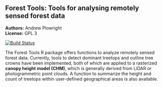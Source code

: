 
<!-- README.md is generated from README.Rmd. Please edit that file -->
Forest Tools: Tools for analysing remotely sensed forest data
-------------------------------------------------------------

**Authors:** Andrew Plowright<br/> **License:** GPL 3

[![Build Status](https://travis-ci.org/andrew-plowright/ForestTools.svg?branch=master)](https://travis-ci.org/andrew-plowright/ForestTools)

The Forest Tools R package offers functions to analyze remotely sensed forest data. Currently, tools to detect dominant treetops and outline tree crowns have been implemented, both of which are applied to a rasterized **canopy height model (CHM)**, which is generally derived from LiDAR or photogrammetric point clouds. A function to summarize the height and count of treetops within user-defined geographical areas is also available.
